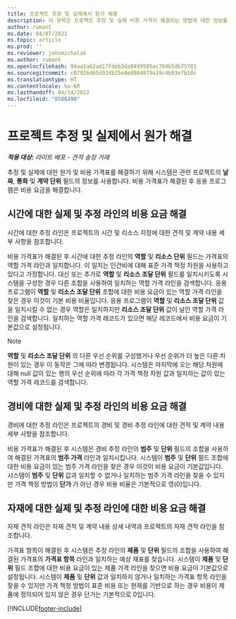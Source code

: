 ```yaml
---
title: 프로젝트 추정 및 실제에서 원가 해결
description: 이 항목은 프로젝트 추정 및 실제 비용 가격이 해결되는 방법에 대한 정보를 제공합니다.
author: rumant
ms.date: 04/07/2021
ms.topic: article
ms.prod: ''
ms.reviewer: johnmichalak
ms.author: rumant
ms.openlocfilehash: 94aa1a62ad17fdeb3da8499585ac704b5db75701
ms.sourcegitcommit: c0792bd65d92db25e0e8864879a19c4b93efb10c
ms.translationtype: HT
ms.contentlocale: ko-KR
ms.lasthandoff: 04/14/2022
ms.locfileid: "8586490"
---
```

# <a name="resolve-cost-prices-on-project-estimates-and-actuals"></a>프로젝트 추정 및 실제에서 원가 해결 

_**적용 대상:** 라이트 배포 - 견적 송장 거래_

추정 및 실제에 대한 원가 및 비용 가격표를 해결하기 위해 시스템은 관련 프로젝트의 **날짜**, **통화** 및 **계약 단위** 필드의 정보를 사용합니다. 비용 가격표가 해결된 후 응용 프로그램은 비용 요금을 해결합니다.

## <a name="resolving-cost-rates-on-actual-and-estimate-lines-for-time"></a>시간에 대한 실제 및 추정 라인의 비용 요금 해결

시간에 대한 추정 라인은 프로젝트의 시간 및 리소스 지정에 대한 견적 및 계약 내용 세부 사항을 참조합니다.

비용 가격표가 해결된 후 시간에 대한 추정 라인의 **역할** 및 **리소스 단위** 필드는 가격표의 역할 가격 라인과 일치합니다. 이 일치는 인건비에 대해 표준 가격 책정 차원을 사용하고 있다고 가정합니다. 대신 또는 추가로 **역할** 및 **리소스 조달 단위** 필드를 일치시키도록 시스템을 구성한 경우 다른 조합을 사용하여 일치하는 역할 가격 라인을 검색합니다. 응용 프로그램이 **역할** 및 **리소스 조달 단위** 조합에 대한 비용 요금이 있는 역할 가격 라인을 찾은 경우 이것이 기본 비용 비율입니다. 응용 프로그램이 **역할** 및 **리소스 조달 단위** 값을 일치시킬 수 없는 경우 역할은 일치하지만 **리소스 조달 단위** 값이 널인 역할 가격 라인을 검색합니다. 일치하는 역할 가격 레코드가 있으면 해당 레코드에서 비용 요금이 기본값으로 설정됩니다. 

> [!NOTE]
> **역할** 및 **리소스 조달 단위** 의 다른 우선 순위를 구성했거나 우선 순위가 더 높은 다른 차원이 있는 경우 이 동작은 그에 따라 변경됩니다. 시스템은 마지막에 오는 해당 차원에 대해 null 값이 있는 행의 우선 순위에 따라 각 가격 책정 차원 값과 일치하는 값이 있는 역할 가격 레코드를 검색합니다.

## <a name="resolving-cost-rates-on-actual-and-estimate-lines-for-expense"></a>경비에 대한 실제 및 추정 라인의 비용 요금 해결

경비에 대한 추정 라인은 프로젝트의 경비 및 경비 추정 라인에 대한 견적 및 계약 내용 세부 사항을 참조합니다.

비용 가격표가 해결된 후 시스템은 경비 추정 라인의 **범주** 및 **단위** 필드의 조합을 사용하여 해결된 가격표의 **범주 가격** 라인과 일치시킵니다. 시스템이 **범주** 및 **단위** 필드 조합에 대한 비용 요금이 있는 범주 가격 라인을 찾은 경우 이것이 비용 요금이 기본값입니다. 시스템이 **범주** 및 **단위** 값과 일치할 수 없거나 일치하는 범주 가격 라인을 찾을 수 있지만 가격 책정 방법이 **단가** 가 아닌 경우 비용 비율은 기본적으로 영(0)입니다.

## <a name="resolving-cost-rates-on-actual-and-estimate-lines-for-material"></a>자재에 대한 실제 및 추정 라인에 대한 비용 요금 해결

자재 견적 라인은 자재 견적 및 계약 내용 상세 내역과 프로젝트의 자재 견적 라인을 참조합니다.

가격표 항목이 해결된 후 시스템은 추정 라인의 **제품** 및 **단위** 필드의 조합을 사용하여 해결된 가격표의 **가격표 항목** 라인과 일치하는 예상 재표를 찾습니다. 시스템이 **제품** 및 **단위** 필드 조합에 대한 비용 요금이 있는 제품 가격 라인을 찾으면 비용 요금이 기본값으로 설정됩니다. 시스템이 **제품** 및 **단위** 값과 일치하지 않거나 일치하는 가격표 항목 라인을 찾을 수 있지만 가격 책정 방법이 표준 비용 또는 현재를 기반으로 하는 경우 비용이 제품에 정의되어 있지 않은 경우 단가는 기본적으로 0입니다.


[!INCLUDE[footer-include](../../includes/footer-banner.md)]
